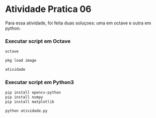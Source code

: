 # Atividade Pratica 06

Para essa atividade, foi feita duas soluçoes: uma em octave e outra em python.

### Executar script em Octave

```bash
octave

pkg load image

atividade
```

### Executar script em Python3

```bash
pip install opencv-python
pip install numpy
pip install matplotlib

python atividade.py
```
